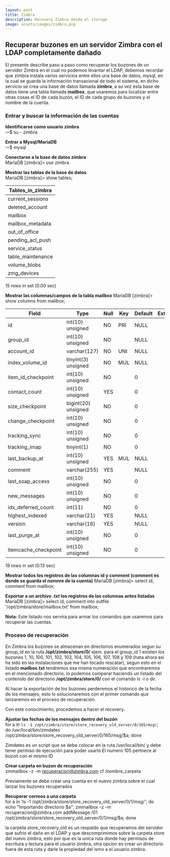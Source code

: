 ```yaml
---
layout: post
title: Zimbra
description: Recovery Zimbra desde el storage
image: assets/images/zimbra.png
---
```

## Recuperar buzones en un servidor Zimbra con el LDAP completamente dañado ##

El presente describe paso a paso como recuperar los buzones de un servidor Zimbra en el cual no podemos levantar el LDAP, debemos recordar que zimbra instala varios servicios entre ellos una base de datos, mysql, en la cual se guarda la información transacional de todo el sistema, en dicho servicio se crea una base de datos llamada **zimbra**, a su vez esta base de datos tiene una tabla llamada **mailbox**, que usaremos para localizar entre otras cosas el ID de cada buzón, el ID de cada grupo de buzones y el nombre de la cuenta.

### Entrar y buscar la información de las cuentas ###

**Identificarse como usuario zimbra**  
:~$ su - zimbra

**Entrar a Mysql/MariaDB**  
:~$ mysql

**Conectarse a la base de datos zimbra**  
MariaDB [zimbra]> use zimbra

**Mostrar las tablas de la base de datos**  
MariaDB [zimbra]> show tables;

| Tables_in_zimbra  |
|-------------------|
| current_sessions  |
| deleted_account   |
| mailbox           |
| mailbox_metadata  |
| out_of_office     |
| pending_acl_push  |
| service_status    |
| table_maintenance |
| volume_blobs      |
| zmg_devices       |

15 rows in set (0.00 sec)

**Mostrar las columnas/campos de la tabla mailbox** MariaDB [zimbra]> show columns from mailbox;

| Field                | Type                | Null | Key | Default | Extra |
|----------------------|---------------------|------|-----|---------|-------|
| id                   | int(10) unsigned    | NO   | PRI | NULL    |       |
| group_id             | int(10) unsigned    | NO   |     | NULL    |       |
| account_id           | varchar(127)        | NO   | UNI | NULL    |       |
| index_volume_id      | tinyint(3) unsigned | NO   | MUL | NULL    |       |
| item_id_checkpoint   | int(10) unsigned    | NO   |     | 0       |       |
| contact_count        | int(10) unsigned    | YES  |     | 0       |       |
| size_checkpoint      | bigint(20) unsigned | NO   |     | 0       |       |
| change_checkpoint    | int(10) unsigned    | NO   |     | 0       |       |
| tracking_sync        | int(10) unsigned    | NO   |     | 0       |       |
| tracking_imap        | tinyint(1)          | NO   |     | 0       |       |
| last_backup_at       | int(10) unsigned    | YES  | MUL | NULL    |       |
| comment              | varchar(255)        | YES  |     | NULL    |       |
| last_soap_access     | int(10) unsigned    | NO   |     | 0       |       |
| new_messages         | int(10) unsigned    | NO   |     | 0       |       |
| idx_deferred_count   | int(11)             | NO   |     | 0       |       |
| highest_indexed      | varchar(21)         | YES  |     | NULL    |       |
| version              | varchar(16)         | YES  |     | NULL    |       |
| last_purge_at        | int(10) unsigned    | NO   |     | 0       |       |
| itemcache_checkpoint | int(10) unsigned    | NO   |     | 0       |       |

19 rows in set (0.13 sec)

**Mostrar todos los registros de las columnas id y comment (comment es donde se guarda el nomnre de la cuenta)** MariaDB [zimbra]> select id, comment from mailbox;

**Exportar a un archivo .txt los registros de las columnas antes listadas** MariaDB [zimbra]> select id, comment into outfile '/opt/zimbra/store/mailbox.txt' from mailbox;

**Nota:** Este listado nos servira para armar los comandos que usaremos para recuperar las cuentas.

### Proceso de recuperación ###

En Zimbra los buzones se almacenan en directorios enumerados segun su group_id en la ruta **/opt/zimbra/store/0/** ejem. para el group_id 1 existen los buzones 1, 10, 100, 101, 102, 103, 104, 105, 106, 107, 108 y 109 (hata ahora asi ha sido en las instalaciones que me han tocado rescatar), segun esto en el listado **mailbox.txt** tendremos esa misma numeración que encontraremos en el mencionado directorio. lo podemos comparar haciendo un listado del contenido del directorio **/opt/zimbra/store/0/** con el comando ls -l o dir.

Al hacer la exportación de los buzones perderemos el historico de la fecha de los mensajes, esto lo solucionaremos con el primer comando que lanzaremos en el proceso de recuperación.

Con este conocimiento, procedemos a hacer el recovery.

**Ajustar las fechas de los mensajes dentro del buzón**  
for a in `ls -1 /opt/zimbra/store/store_recovery_old_server/0/165/msg/`; do /usr/local/bin/zimdates /opt/zimbra/store/store_recovery_old_server/0/165/msg/$a; done

Zimdates es un script que se debe colocar en la ruta /usr/local/bin/ y debe tener permiso de ejecución para poder usarlo El numero 105 pertnece al buzon con el mismo ID

**Crear carpeta en buzon de recuperación**  
zmmailbox -z -m recuperacion@zimbra.com cf /nombre_carpeta

Previamente se debe crear una cuenta en el nuevo zimbra sobre el cual lanzar los buzones recuperados

**Recuperar correos a una carpeta**  
for a in 'ls -1 /opt/zimbra/store/store_recovery_old_server/0/1/msg/'; do echo "Importando directorio $a"; zmmailbox -z -m recuperacion@zimbra.com addMessage /01 /opt/zimbra/store/store_recovery_old_server/0/1/msg/$a; done

la carpeta store_recovery_old es un respaldo que recuperamos del servidor que sufrio el daño en el LDAP y que descomprimimos sobre la carpeta store del nuevo zimbra, esto por que es la unica ruta donde hay permisos de escritura y lectura para el usuario zimbra, otra opcion es crear un directorio fuera de esta ruta y darle la propiedad del ismo a el usuario zimbra.
